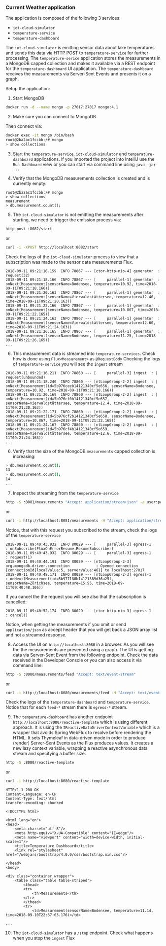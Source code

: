 ### Current Weather application

The application is composed of the following 3 services: 
- `iot-cloud-simulator`
- `temperature-service`
- `temperature-dashboard`

The `iot-cloud-simulator` is emitting sensor data about lake temperatures and sends this data via HTTP POST 
to `temperature-service` for further processing. The `temperature-serice` application stores the measurements in a 
MongoDB capped collection and makes it available via a REST endpoint for the `temperature-dashboard` UI application.
The `temperature-dashboard` receives the measurements via Server-Sent Events and presents it on a graph.

Setup the application:

1. Start MongoDB

```bash
docker run -d --name mongo -p 27017:27017 mongo:4.1
```

2. Make sure you can connect to MongoDB

Then connect via:
 
```bash
docker exec -it mongo /bin/bash
root@2ba2ac1fccbb:/# mongo
> show collections
```

3. Start the `temperature-service`, `iot-cloud-simulator` and `temperature-dashboard` applications. If you imported the
project into IntelliJ use the `Run Dashboard` view or you can start via command line using `java -jar ...` 

4. Verify that the MongoDB measurements collection is created and is currently empty:

```
root@2ba2ac1fccbb:/# mongo
> show collections
measurement
> db.measurement.count();
```

5. The `iot-cloud-simulator` is not emitting the measurements after starting, we need to trigger the emission process via: 

```bash
http post :8082/start
``` 
or 
```bash
curl -i -XPOST http://localhost:8082/start
```

Check the logs of the `iot-cloud-simulator` process to view that a subscription was made to the sensor data measurements
Flux. 

```
2018-09-11 09:21:16.159  INFO 78867 --- [ctor-http-nio-4] generator  : request(32)
2018-09-11 09:21:18.166  INFO 78867 --- [     parallel-1] generator  : onNext(Measurement(sensorName=Bodensee, temperature=10.92, time=2018-09-11T09:21:18.166))
2018-09-11 09:21:20.163  INFO 78867 --- [     parallel-1] generator  : onNext(Measurement(sensorName=Vierwaldstättersee, temperature=12.40, time=2018-09-11T09:21:20.163))
2018-09-11 09:21:22.166  INFO 78867 --- [     parallel-1] generator  : onNext(Measurement(sensorName=Bodensee, temperature=10.867, time=2018-09-11T09:21:22.165))
2018-09-11 09:21:24.163  INFO 78867 --- [     parallel-1] generator  : onNext(Measurement(sensorName=Vierwaldstättersee, temperature=12.60, time=2018-09-11T09:21:24.163))
2018-09-11 09:21:26.165  INFO 78867 --- [     parallel-1] generator  : onNext(Measurement(sensorName=Bodensee, temperature=11.25, time=2018-09-11T09:21:26.165))
...
```

6. This measurement data is streamed into `temperature-services`. Check how is done using `Flux<Measurement>` as `@RequestBody`
Checking the logs of `temperature-service` you will see the `ingest` stream

```
2018-09-11 09:21:16.211  INFO 78860 --- [     parallel-3] ingest  : | request(unbounded)
2018-09-11 09:21:18.240  INFO 78860 --- [ntLoopGroup-2-2] ingest  : | onNext(Measurement(id=5b976ceeb14121340cf5e656, sensorName=Bodensee, temperature=10.92, time=2018-09-11T09:21:18.166))
2018-09-11 09:21:20.169  INFO 78860 --- [ntLoopGroup-2-2] ingest  : | onNext(Measurement(id=5b976cf0b14121340cf5e657, sensorName=Vierwaldstättersee, temperature=12.4, time=2018-09-11T09:21:20.163))
2018-09-11 09:21:22.171  INFO 78860 --- [ntLoopGroup-2-2] ingest  : | onNext(Measurement(id=5b976cf2b14121340cf5e658, sensorName=Bodensee, temperature=10.867, time=2018-09-11T09:21:22.165))
2018-09-11 09:21:24.167  INFO 78860 --- [ntLoopGroup-2-2] ingest  : | onNext(Measurement(id=5b976cf4b14121340cf5e659, sensorName=Vierwaldstättersee, temperature=12.6, time=2018-09-11T09:21:24.163))
...
```

6. Verify that the size of the MongoDB `measurements` capped collection is increasing:

```bash
> db.measurement.count();
13
> db.measurement.count();
14
...
```

7. Inspect the streaming from the `temperature-service`

```bash
http -S :8081/measurements "Accept: application/stream+json" -a user:password
```
or 
```bash
curl -i http://localhost:8081/measurements -H "Accept: application/stream+json" -u user:password
```

Notice, that with this request you subscribed to the stream, check the logs of the `temperature-service`

```
2018-09-11 09:40:43.932  INFO 80029 --- [     parallel-3] egress-1                                 : onSubscribe(FluxOnErrorResume.ResumeSubscriber)
2018-09-11 09:40:43.932  INFO 80029 --- [     parallel-3] egress-1                                 : request(1)
2018-09-11 09:40:44.191  INFO 80029 --- [ntLoopGroup-2-3] org.mongodb.driver.connection            : Opened connection [connectionId{localValue:5, serverValue:46}] to localhost:27017
2018-09-11 09:40:48.171  INFO 80029 --- [ntLoopGroup-2-3] egress-1                                 : onNext(Measurement(id=5b977180b14121389d36a25f, sensorName=Zürichsee, temperature=15.95, time=2018-09-11T09:40:48.166))
```

If you cancel the the request you will see also that the subscription is cancelled:

```
2018-09-11 09:40:52.174  INFO 80029 --- [ctor-http-nio-3] egress-1                                 : cancel()
```

Notice, when getting the measurements if you omit or send `application/json` as accept header that you will get 
back a JSON array list and not a streamed response.


8. Access the UI on `http://localhost:8080` in a browser. As you will see the the measurements are presented using a graph. 
The UI is getting data via Server-Sent Event from the following endpoint. Check the data received in the Developer Console or 
you can also access it via command line: 

```bash
http -S :8080/measurements/feed "Accept: text/event-stream"
```
or
```bash
curl -i http://localhost:8080/measurements/feed -H "Accept: text/event-stream"
```

Check the logs of the `temperature-dashboard` and `temperature-service`. Notice that for each `feed-*` stream there is 
`egress-*` stream.  

9. The `temperature-dashboard` has another endpoint `http://localhost:8080/reactive-template` which is using different 
approach. It is using the `IReactiveDataDriverContextVariable` which is a wrapper that avoids Spring WebFlux to resolve 
before rendering the HTML. It sets Thymeleaf in data-driven mode in order to produce (render) Server-Sent Events as 
the Flux produces values. It creates a new lazy context variable, wrapping a reactive asynchronous data stream and 
specifying a buffer size.

```bash
http -S :8080/reactive-template
```

or 

```bash
curl -i http://localhost:8080/reactive-template
```

```
HTTP/1.1 200 OK
Content-Language: en-CH
Content-Type: text/html
transfer-encoding: chunked

<!DOCTYPE html>

<html lang="en">
<head>
    <meta charset="utf-8"/>
    <meta http-equiv="X-UA-Compatible" content="IE=edge"/>
    <meta name="viewport" content="width=device-width, initial-scale=1"/>
    <title>Temperature Dashboard</title>
    <link rel="stylesheet" href="/webjars/bootstrap/4.0.0/css/bootstrap.min.css"/>

</head>
<body>

<div class="container wrapper">
    <table class="table table-striped">
        <thead>
        <tr>
            <th>Measurements</th>
        </tr>
        </thead>
        <tr>
            <td>Measurement(sensorName=Bodensee, temperature=11.14, time=2018-09-10T22:37:03.176)</td>
            
...

```

10. The `iot-cloud-simulator` has a `/stop` endpoint. Check what happens when you stop the `ingest` Flux 


